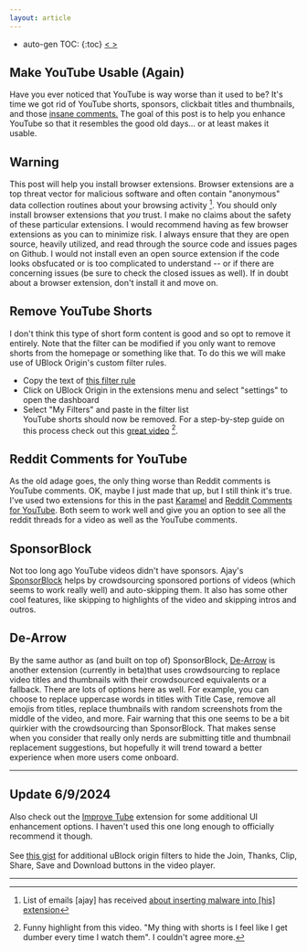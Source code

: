 ```yaml
---
layout: article
---
```

* auto-gen TOC:
{:toc}
<a class="prev" href="/articles/marg"> < </a>
<a class="next" href="/articles/wwwtsql"> > </a>

## Make YouTube Usable (Again)

<p>
            Have you ever noticed that YouTube is way worse than it used to be? It's time we got rid of YouTube shorts,
            sponsors, clickbait titles and thumbnails, and those <a class="inline"  target="_blank" 
                href="/articles/marg">insane comments.</a> The goal of this post is to help you
            enhance YouTube so that it resembles the good old days... or at least makes it usable.
        </p>
<h2><a class="inline" target="_blank" href="https://www.youtube.com/watch?v=Sa47RKkZV8E"
                style="text-decoration: none">Warning</a></h2>

This post will help you install browser extensions. Browser extensions are a top threat vector for malicious software and often contain "anonymous" data collection routines about your browsing activity [^1]. You should only install browser extensions that <i>you</i> trust. I make no claims about the safety of these particular extensions. I would recommend having as few browser extensions as you can to minimize risk. I always ensure that they are open source, heavily utilized, and read through the source code and issues pages on Github. I would not install even an open source extension if the code looks obsfucated or is too complicated to understand -- or if there are concerning issues (be sure to check the closed issues as well). If in doubt about a browser extension, don't install it and move on.


## Remove YouTube Shorts

I don't think this type of short form content is good and so opt to remove it entirely. Note that the filter can be modified if you only want to remove shorts from the homepage or something like that. To do this we will make use of UBlock Origin's custom filter rules.  

- Copy the text of <a href = "https://raw.githubusercontent.com/gijsdev/ublock-hide-yt-shorts/master/list.txt">this filter rule</a>  
- Click on UBlock Origin in the extensions menu and select "settings" to open the dashboard  
- Select "My Filters" and paste in the filter list  
YouTube shorts should now be removed. For a step-by-step guide on this process check out this [great video](https://www.youtube.com/watch?v=Nfr0uIU2lDI) [^2].

## Reddit Comments for YouTube

As the old adage goes, the only thing worse than Reddit comments is YouTube comments. OK, maybe I just made that up, but I still think it's true. I've used two extensions for this in the past [Karamel](https://github.com/odensc/karamel) and [Reddit Comments for YouTube](https://github.com/Xyl-AU/Reddit-Comments-for-YouTube). Both seem to work well and give you an option to see all the reddit threads for a video as well as the YouTube comments.

## SponsorBlock
Not too long ago YouTube videos didn't have sponsors. Ajay's <a class="inline" target="_blank"  href="https://github.com/ajayyy/SponsorBlock">SponsorBlock</a> helps by crowdsourcing sponsored portions of videos (which seems to work really well) and auto-skipping them. It also has some other cool features, like skipping to highlights of the video and skipping intros and outros.

## De-Arrow 

By the same author as (and built on top of) SponsorBlock, <a class="inline"  target="_blank" href="https://github.com/ajayyy/DeArrow">De-Arrow</a> is another extension (currently in beta)that uses crowdsourcing to replace video titles and thumbnails with their crowdsourced equivalents or a fallback. There are lots of options here as well. For example, you can choose to replace uppercase words in titles with Title Case, remove all emojis from titles, replace thumbnails with random screenshots from the middle of the video, and more. Fair warning that this one seems to be a bit quirkier with the crowdsourcing than SponsorBlock. That makes sense when you consider that really only nerds are submitting title and thumbnail replacement suggestions, but hopefully it will trend toward a better experience when more users come onboard.

<hr>

## Update 6/9/2024
Also check out the <a class="inline"  target="_blank"  href="https://addons.mozilla.org/en-US/firefox/addon/youtube-addon/">Improve Tube</a> extension for some additional UI enhancement options. I haven't used this one long enough to officially recommend it though.<br><br>See <a class="inline"  target="_blank" href="https://gist.githubusercontent.com/wfurney13/a677938536ecfa1a2e787f4f4cbe497b/raw/1740838d0154f5ca4d79fc0349f603d4427da902/uofhidebuttons"> this gist</a> for additional uBlock origin filters to hide the Join, Thanks, Clip, Share, Save and Download buttons in the video player.

<hr>

[^1]: List of emails [ajay] has received [about inserting malware into [his] extension](https://sponsor.ajay.app/emails/)
[^2]: Funny highlight from this video. "My thing with shorts is I feel like I get dumber every time I watch them". I couldn't agree more.
